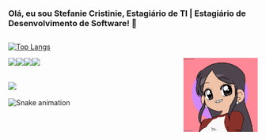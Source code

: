 ### Olá, eu sou Stefanie Cristinie, Estagiário de TI | Estagiário de Desenvolvimento de Software! 👋
##

[![Top Langs](https://github-readme-stats.vercel.app/api/top-langs/?username=stefaniecristinie&layout=compact&theme=radical)](https://github.com/stefaniecristinie)
 
<div>
<a href="https://github.com/stefaniecristinie"><img height="50cm" src="https://cdn.jsdelivr.net/gh/devicons/devicon/icons/java/java-original-wordmark.svg"><img height="50cm" src="https://cdn.jsdelivr.net/gh/devicons/devicon/icons/html5/html5-plain-wordmark.svg"><img height="50cm" src="https://cdn.jsdelivr.net/gh/devicons/devicon/icons/css3/css3-plain-wordmark.svg"><img height="50cm" src="https://cdn.jsdelivr.net/gh/devicons/devicon/icons/javascript/javascript-plain.svg"></a>
<a href="https://github.com/stefaniecristinie"><img height="150cm" align="right" src="https://github.com/stefaniecristinie/stefaniecristinie/blob/main/6m7kug.gif"></a>
</div>


##

<div>
<a href="https://www.linkedin.com/in/stefaniecristinieti"><img height="30cm" src="https://img.shields.io/badge/LinkedIn-0077B5?style=for-the-badge&logo=linkedin&logoColor=white"></a>
</div>

![Snake animation](https://github.com/stefaniecristinie/stefaniecristinie/blob/output/github-contribution-grid-snake.svg)
